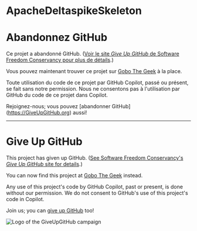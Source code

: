 # ApacheDeltaspikeSkeleton

# Abandonnez GitHub

Ce projet a abandonné GitHub. ([Voir le site *Give Up GitHub* de Software Freedom Conservancy pour plus de détails](https://GiveUpGitHub.org).) 

Vous pouvez maintenant trouver ce projet sur [Gobo The Geek](https://www.gobothegeek.ch/) à la place. 

Toute utilisation du code de ce projet par GitHub Copilot, passé ou présent, se fait sans notre permission. Nous ne consentons pas à l'utilisation par GitHub du code de ce projet dans Copilot. 

Rejoignez-nous; vous pouvez [abandonner GitHub] (https://GiveUpGitHub.org) aussi!

---

# Give Up GitHub

This project has given up GitHub.  ([See Software Freedom Conservancy's *Give Up  GitHub* site for details](https://GiveUpGitHub.org).)

You can now find this project at [Gobo The Geek](https://www.gobothegeek.ch/) instead.

Any use of this project's code by GitHub Copilot, past or present, is done without our permission.  We do not consent to GitHub's use of this project's code in Copilot.

Join us; you can [give up GitHub](https://GiveUpGitHub.org) too!

![Logo of the GiveUpGitHub campaign](https://sfconservancy.org/img/GiveUpGitHub.png)
